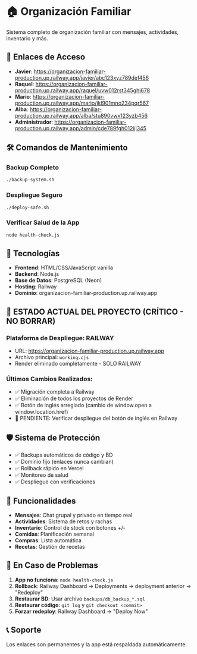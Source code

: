 # 🏠 Organización Familiar

Sistema completo de organización familiar con mensajes, actividades, inventario y más.

## 🔗 Enlaces de Acceso

- **Javier**: https://organizacion-familiar-production.up.railway.app/javier/abc123xyz789def456
- **Raquel**: https://organizacion-familiar-production.up.railway.app/raquel/uvw012rst345ghi678
- **Mario**: https://organizacion-familiar-production.up.railway.app/mario/jkl901mno234pqr567
- **Alba**: https://organizacion-familiar-production.up.railway.app/alba/stu890vwx123yzb456
- **Administrador**: https://organizacion-familiar-production.up.railway.app/admin/cde789fgh012ijl345

## 🛠️ Comandos de Mantenimiento

### Backup Completo
```bash
./backup-system.sh
```

### Despliegue Seguro
```bash
./deploy-safe.sh
```

### Verificar Salud de la App
```bash
node health-check.js
```

## 🔧 Tecnologías

- **Frontend**: HTML/CSS/JavaScript vanilla
- **Backend**: Node.js
- **Base de Datos**: PostgreSQL (Neon)
- **Hosting**: Railway
- **Dominio**: organizacion-familiar-production.up.railway.app

## 📝 ESTADO ACTUAL DEL PROYECTO (CRÍTICO - NO BORRAR)

### Plataforma de Despliegue: RAILWAY
- URL: https://organizacion-familiar-production.up.railway.app
- Archivo principal: `working.cjs`
- Render eliminado completamente - SOLO RAILWAY

### Últimos Cambios Realizados:
- ✅ Migración completa a Railway
- ✅ Eliminación de todos los proyectos de Render
- ✅ Botón de inglés arreglado (cambio de window.open a window.location.href)
- 🔄 PENDIENTE: Verificar despliegue del botón de inglés en Railway

## 🛡️ Sistema de Protección

- ✅ Backups automáticos de código y BD
- ✅ Dominio fijo (enlaces nunca cambian)
- ✅ Rollback rápido en Vercel
- ✅ Monitoreo de salud
- ✅ Despliegue con verificaciones

## 📱 Funcionalidades

- **Mensajes**: Chat grupal y privado en tiempo real
- **Actividades**: Sistema de retos y rachas
- **Inventario**: Control de stock con botones +/-
- **Comidas**: Planificación semanal
- **Compras**: Lista automática
- **Recetas**: Gestión de recetas

## 🚨 En Caso de Problemas

1. **App no funciona**: `node health-check.js`
2. **Rollback**: Railway Dashboard → Deployments → deployment anterior → "Redeploy"
3. **Restaurar BD**: Usar archivo `backups/db_backup_*.sql`
4. **Restaurar código**: `git log` y `git checkout <commit>`
5. **Forzar redeploy**: Railway Dashboard → "Deploy Now"

## 📞 Soporte

Los enlaces son permanentes y la app está respaldada automáticamente.